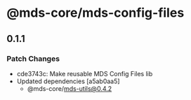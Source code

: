 # @mds-core/mds-config-files

## 0.1.1

### Patch Changes

- cde3743c: Make reusable MDS Config Files lib
- Updated dependencies [a5ab0aa5]
  - @mds-core/mds-utils@0.4.2
